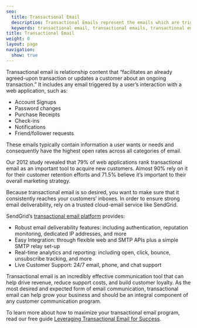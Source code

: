 ```yaml
---
seo:
  title: Transactional Email
  description: Transactional Emails represent the emails which are triggered by a user interacting with a web application.
  keywords: transactional email, transactional emails, transactional email service
title: Transactional Email
weight: 0
layout: page
navigation:
  show: true
---
```


Transactional email is relationship content that “facilitates an already agreed-upon transaction or updates a customer about an ongoing transaction.” It includes any email triggered by a user’s interaction with a web application, such as:

* Account Signups
* Password changes
* Purchase Receipts
* Check-ins
* Notifications
* Friend/follower requests

These emails typically contain information a user wants or needs and consequently have the highest open rates across all categories of email.

Our 2012 study revealed that 79% of web applications rank transactional email as an important tool to acquire new customers. Almost 90% rely on it for their customer retention efforts and 71.5% believe it’s important to their overall marketing strategy.

Because transactional email is so desired, you want to make sure that it consistently reaches your customers’ inboxes. In order to ensure strong email deliverability, rely on a trusted cloud-email service like SendGrid.

SendGrid’s [transactional email platform](http://sendgrid.com/transactional-email) provides:

* Robust email deliverability features: including authentication, reputation monitoring, dedicated IP addresses, and more
* Easy Integration: through flexible web and SMTP APIs plus a simple SMTP relay set-up
* Real-time analytics and reporting: including open, click, bounce, unsubscribe tracking, and more
* Live Customer Support: 24/7 email, phone, and chat support

Transactional email is an incredibly effective communication tool that can help drive revenue, reduce support costs, and build customer loyalty. As the most desired and expected form of email communication, transactional email can help grow your business and should be an integral component of any customer communication program.

To learn more about how to maximize your transactional email program, read our free guide [Leveraging Transactional Email for Success](http://sendgrid.com/resources/what-is-transactional-email?mc=Direct&mcd=email_library).